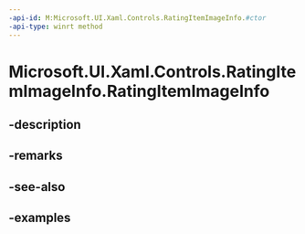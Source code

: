 ```yaml
---
-api-id: M:Microsoft.UI.Xaml.Controls.RatingItemImageInfo.#ctor
-api-type: winrt method
---
```


<!-- Method syntax.
public RatingItemImageInfo.RatingItemImageInfo()
-->

# Microsoft.UI.Xaml.Controls.RatingItemImageInfo.RatingItemImageInfo

## -description

## -remarks

## -see-also

## -examples

